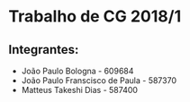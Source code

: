 # Trabalho de CG 2018/1

## Integrantes:
- João Paulo Bologna - 609684
- João Paulo Franscisco de Paula - 587370
- Matteus Takeshi Dias - 587400
